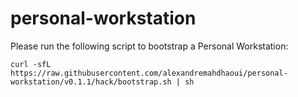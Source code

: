 # personal-workstation

Please run the following script to bootstrap a Personal Workstation:

```shell
curl -sfL https://raw.githubusercontent.com/alexandremahdhaoui/personal-workstation/v0.1.1/hack/bootstrap.sh | sh
```
